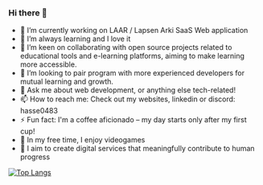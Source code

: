 ### Hi there 👋

- 🔭 I’m currently working on LAAR / Lapsen Arki SaaS Web application
- 🌱 I’m always learning and I love it
- 👯 I’m keen on collaborating with open source projects related to educational tools and e-learning platforms, aiming to make learning more accessible.
- 🤔 I’m looking to pair program with more experienced developers for mutual learning and growth.
- 💬 Ask me about web development, or anything else tech-related!
- 📫 How to reach me: Check out my websites, linkedin or discord: hasse0483
- ⚡ Fun fact: I'm a coffee aficionado – my day starts only after my first cup!
- 🎸 In my free time, I enjoy videogames
- 🚀 I aim to create digital services that meaningfully contribute to human progress

[![Top Langs](https://github-readme-stats.vercel.app/api/top-langs/?username=Hasse331&layout=donut&hide=cpp,cmake)](https://github.com/anuraghazra/github-readme-stats)


